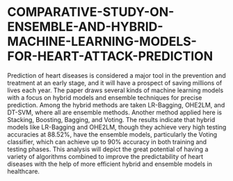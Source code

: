 # COMPARATIVE-STUDY-ON-ENSEMBLE-AND-HYBRID-MACHINE-LEARNING-MODELS-FOR-HEART-ATTACK-PREDICTION
Prediction of heart diseases is considered a major tool in the prevention and treatment at an early stage, and it will have a prospect of saving millions of lives each year. The paper draws several kinds of machine learning models with a focus on hybrid models and ensemble techniques for precise prediction. Among the hybrid methods are taken LR-Bagging, OHE2LM, and DT-SVM, where all are ensemble methods. Another method applied here is Stacking, Boosting, Bagging, and Voting.
The results indicate that hybrid models like LR-Bagging and OHE2LM, though they achieve very high testing accuracies at 88.52%, have the ensemble models, particularly the Voting classifier, which can achieve up to 90% accuracy in both training and testing phases. This analysis will depict the great potential of having a variety of algorithms combined to improve the predictability of heart diseases with the help of more efficient hybrid and ensemble models in healthcare.
